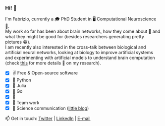 ### Hi! 👋

I'm Fabrizio, currently a 🎓 PhD Student in 🖥️ Computational Neuroscience 🧠.  \
My work so far has been about brain networks, how they come about 🔭 and what they might be good for (besides researchers generating pretty pictures 😁). \
I am recently also interested in the cross-talk between biological and artificial neural networks, looking at biology to improve artificial systems and experimenting with artificial models to understand brain computation (check [this](https://fabridamicelli.github.io/blog/research/) for more details 🧐 on my research).

- [x] :v: Free & Open-source software 
- [x] 🐍 Python
- [x] 🌱 Julia
- [x] 🌱 Go
- [x] :mate:
- [x] 👫 Team work 
- [x] 📝 Science communication ([little blog](https://fabridamicelli.github.io/blog/))

📫 Get in touch: [Twitter](https://twitter.com/fabridamicelli) | [LinkedIn](https://www.linkedin.com/in/fabridamicelli) | [E-mail](mailto:fabridamicelli@gmail.com)

<!--
**fabridamicelli/fabridamicelli** is a ✨ _special_ ✨ repository because its `README.md` (this file) appears on your GitHub profile.

Here are some ideas to get you started:

-  I’m currently working on ...
- 🌱 I’m currently learning ...
- 👯 I’m looking to collaborate on ...
- 🤔 I’m looking for help with ...
- 💬 Ask me about ...
- 📫 How to reach me: ...
- 😄 Pronouns: ...
- ⚡ Fun fact: ...
-->
